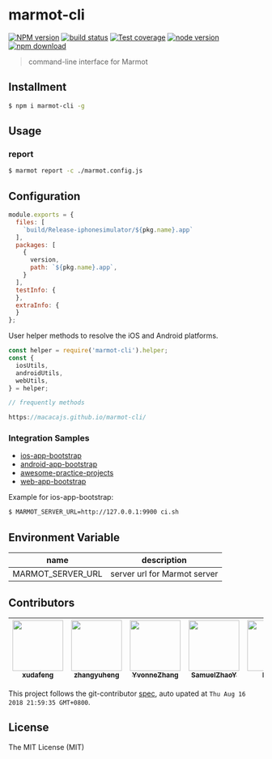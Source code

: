 # marmot-cli

[![NPM version][npm-image]][npm-url]
[![build status][travis-image]][travis-url]
[![Test coverage][coveralls-image]][coveralls-url]
[![node version][node-image]][node-url]
[![npm download][download-image]][download-url]

[npm-image]: https://img.shields.io/npm/v/marmot-cli.svg?style=flat-square
[npm-url]: https://npmjs.org/package/marmot-cli
[travis-image]: https://img.shields.io/travis/macacajs/marmot-cli.svg?style=flat-square
[travis-url]: https://travis-ci.org/macacajs/marmot-cli
[coveralls-image]: https://img.shields.io/coveralls/macacajs/marmot-cli.svg?style=flat-square
[coveralls-url]: https://coveralls.io/r/macacajs/marmot-cli?branch=master
[node-image]: https://img.shields.io/badge/node.js-%3E=_8-green.svg?style=flat-square
[node-url]: http://nodejs.org/download/
[download-image]: https://img.shields.io/npm/dm/marmot-cli.svg?style=flat-square
[download-url]: https://npmjs.org/package/marmot-cli

> command-line interface for Marmot

## Installment

```bash
$ npm i marmot-cli -g
```

## Usage

### report

```bash
$ marmot report -c ./marmot.config.js
```

## Configuration

```javascript
module.exports = {
  files: [
    `build/Release-iphonesimulator/${pkg.name}.app`
  ],
  packages: [
    {
      version,
      path: `${pkg.name}.app`,
    }
  ],
  testInfo: {
  },
  extraInfo: {
  }
};
```

User helper methods to resolve the iOS and Android platforms.

```javascript
const helper = require('marmot-cli').helper;
const {
  iosUtils,
  androidUtils,
  webUtils,
} = helper;

// frequently methods

https://macacajs.github.io/marmot-cli/

```

### Integration Samples

- [ios-app-bootstrap](//github.com/app-bootstrap/ios-app-bootstrap)
- [android-app-bootstrap](//github.com/app-bootstrap/android-app-bootstrap)
- [awesome-practice-projects](//github.com/app-bootstrap/awesome-practice-projects)
- [web-app-bootstrap](//github.com/app-bootstrap/web-app-bootstrap)

Example for ios-app-bootstrap:

```bash
$ MARMOT_SERVER_URL=http://127.0.0.1:9900 ci.sh
```

## Environment Variable

| name              | description                  |
| ----------------- | ---------------------------- |
| MARMOT_SERVER_URL | server url for Marmot server |

<!-- GITCONTRIBUTOR_START -->

## Contributors

|[<img src="https://avatars1.githubusercontent.com/u/1011681?v=4" width="100px;"/><br/><sub><b>xudafeng</b></sub>](https://github.com/xudafeng)<br/>|[<img src="https://avatars1.githubusercontent.com/u/2139038?v=4" width="100px;"/><br/><sub><b>zhangyuheng</b></sub>](https://github.com/zhangyuheng)<br/>|[<img src="https://avatars2.githubusercontent.com/u/4408102?v=4" width="100px;"/><br/><sub><b>YvonneZhang</b></sub>](https://github.com/YvonneZhang)<br/>|[<img src="https://avatars0.githubusercontent.com/u/8198256?v=4" width="100px;"/><br/><sub><b>SamuelZhaoY</b></sub>](https://github.com/SamuelZhaoY)<br/>|[<img src="https://avatars3.githubusercontent.com/u/1818483?v=4" width="100px;"/><br/><sub><b>ltianqi</b></sub>](https://github.com/ltianqi)<br/>
| :---: | :---: | :---: | :---: | :---: |


This project follows the git-contributor [spec](https://github.com/xudafeng/git-contributor), auto upated at `Thu Aug 16 2018 21:59:35 GMT+0800`.

<!-- GITCONTRIBUTOR_END -->

## License

The MIT License (MIT)

